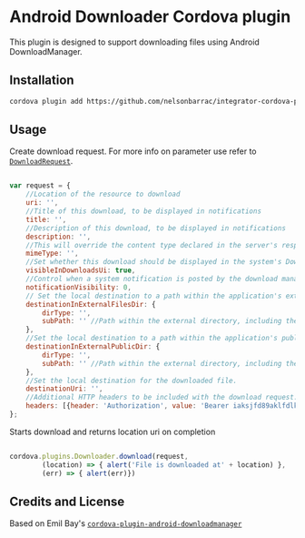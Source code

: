 Android Downloader Cordova plugin
========

This plugin is designed to support downloading files using Android DownloadManager.


Installation
--------

```bash
cordova plugin add https://github.com/nelsonbarrac/integrator-cordova-plugin-downloader
```

Usage
--------
Create download request. For more info on parameter use refer to [`DownloadRequest`](https://developer.android.com/reference/android/app/DownloadManager.Request).

```javascript

var request = {
	//Location of the resource to download
	uri: '',
	//Title of this download, to be displayed in notifications
	title: '',
	//Description of this download, to be displayed in notifications
	description: '',
	//This will override the content type declared in the server's response.
	mimeType: '',
	//Set whether this download should be displayed in the system's Downloads UI. True by default
	visibleInDownloadsUi: true,
	//Control when a system notification is posted by the download manager.
	notificationVisibility: 0,
	// Set the local destination to a path within the application's external files directory
	destinationInExternalFilesDir: {
		dirType: '',
		subPath: '' //Path within the external directory, including the destination filename
	},
	//Set the local destination to a path within the application's public external storage directory
	destinationInExternalPublicDir: {
		dirType: '',
		subPath: '' //Path within the external directory, including the destination filename
	},
	//Set the local destination for the downloaded file.
	destinationUri: '',
	//Additional HTTP headers to be included with the download request.
	headers: [{header: 'Authorization', value: 'Bearer iaksjfd89aklfdlkasdjf'}]
};
```
Starts download and returns location uri on completion

```javascript

cordova.plugins.Downloader.download(request,
		(location) => { alert('File is downloaded at' + location) },
		(err) => { alert(err)})
```

## Credits and License ##

Based on Emil Bay's [`cordova-plugin-android-downloadmanager`](https://github.com/emilbayes/cordova-plugin-android-downloadmanager) 


